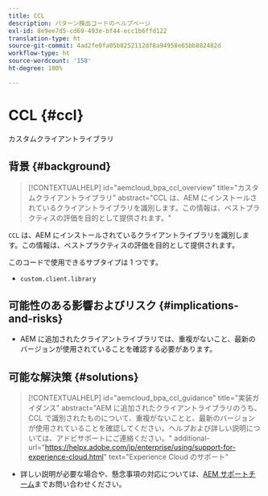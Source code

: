 ```yaml
---
title: CCL
description: パターン検出コードのヘルプページ
exl-id: 8e9ee7d5-cd69-493e-bf44-ecc1b6ffd122
translation-type: ht
source-git-commit: 4ad2fe0fa05b8252112df8a94958e65bb882482d
workflow-type: ht
source-wordcount: '158'
ht-degree: 100%

---
```


# CCL {#ccl}

カスタムクライアントライブラリ

## 背景 {#background}

>[!CONTEXTUALHELP]
>id="aemcloud_bpa_ccl_overview"
>title="カスタムクライアントライブラリ"
>abstract="CCL は、AEM にインストールされているクライアントライブラリを識別します。この情報は、ベストプラクティスの評価を目的として提供されます。"

`CCL` は、AEM にインストールされているクライアントライブラリを識別します。この情報は、ベストプラクティスの評価を目的として提供されます。

このコードで使用できるサブタイプは 1 つです。
* `custom.client.library`

## 可能性のある影響およびリスク {#implications-and-risks}

* AEM に追加されたクライアントライブラリでは、重複がないこと、最新のバージョンが使用されていることを確認する必要があります。

## 可能な解決策 {#solutions}

>[!CONTEXTUALHELP]
>id="aemcloud_bpa_ccl_guidance"
>title="実装ガイダンス"
>abstract="AEM に追加されたクライアントライブラリのうち、CCL で識別されたものについて、重複がないことと、最新のバージョンが使用されていることを確認してください。ヘルプおよび詳しい説明については、アドビサポートにご連絡ください。"
>additional-url="https://helpx.adobe.com/jp/enterprise/using/support-for-experience-cloud.html" text="Experience Cloud のサポート"

* 詳しい説明が必要な場合や、懸念事項の対応については、[AEM サポートチーム](https://helpx.adobe.com/jp/enterprise/using/support-for-experience-cloud.html)までお問い合わせください。
